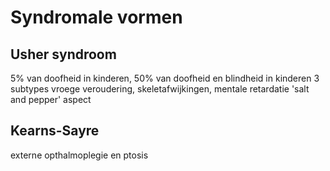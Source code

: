 # Syndromale vormen

## Usher syndroom
5% van doofheid in kinderen, 50% van doofheid en blindheid in kinderen
3 subtypes
vroege veroudering, skeletafwijkingen, mentale retardatie
'salt and pepper' aspect

## Kearns-Sayre
externe opthalmoplegie en ptosis
